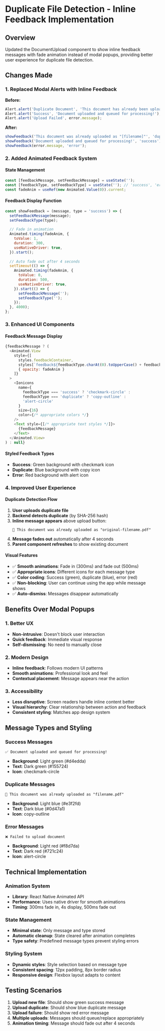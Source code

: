 # Duplicate File Detection - Inline Feedback Implementation

## Overview
Updated the DocumentUpload component to show inline feedback messages with fade animation instead of modal popups, providing better user experience for duplicate file detection.

## Changes Made

### 1. Replaced Modal Alerts with Inline Feedback
**Before:**
```javascript
Alert.alert('Duplicate Document', 'This document has already been uploaded...');
Alert.alert('Success', 'Document uploaded and queued for processing!');
Alert.alert('Upload Failed', error.message);
```

**After:**
```javascript
showFeedback('This document was already uploaded as "[filename]"', 'duplicate');
showFeedback('Document uploaded and queued for processing!', 'success');
showFeedback(error.message, 'error');
```

### 2. Added Animated Feedback System

#### State Management
```javascript
const [feedbackMessage, setFeedbackMessage] = useState('');
const [feedbackType, setFeedbackType] = useState(''); // 'success', 'error', 'duplicate'
const fadeAnim = useRef(new Animated.Value(0)).current;
```

#### Feedback Display Function
```javascript
const showFeedback = (message, type = 'success') => {
  setFeedbackMessage(message);
  setFeedbackType(type);
  
  // Fade in animation
  Animated.timing(fadeAnim, {
    toValue: 1,
    duration: 300,
    useNativeDriver: true,
  }).start();
  
  // Auto fade out after 4 seconds
  setTimeout(() => {
    Animated.timing(fadeAnim, {
      toValue: 0,
      duration: 500,
      useNativeDriver: true,
    }).start(() => {
      setFeedbackMessage('');
      setFeedbackType('');
    });
  }, 4000);
};
```

### 3. Enhanced UI Components

#### Feedback Message Display
```javascript
{feedbackMessage ? (
  <Animated.View 
    style={[
      styles.feedbackContainer, 
      styles[`feedback${feedbackType.charAt(0).toUpperCase() + feedbackType.slice(1)}`],
      { opacity: fadeAnim }
    ]}
  >
    <Ionicons 
      name={
        feedbackType === 'success' ? 'checkmark-circle' :
        feedbackType === 'duplicate' ? 'copy-outline' :
        'alert-circle'
      } 
      size={16} 
      color={/* appropriate colors */} 
    />
    <Text style={[/* appropriate text styles */]}>
      {feedbackMessage}
    </Text>
  </Animated.View>
) : null}
```

#### Styled Feedback Types
- **Success**: Green background with checkmark icon
- **Duplicate**: Blue background with copy icon  
- **Error**: Red background with alert icon

### 4. Improved User Experience

#### Duplicate Detection Flow
1. **User uploads duplicate file**
2. **Backend detects duplicate** (by SHA-256 hash)
3. **Inline message appears** above upload button:
   ```
   📄 This document was already uploaded as "original-filename.pdf"
   ```
4. **Message fades out** automatically after 4 seconds
5. **Parent component refreshes** to show existing document

#### Visual Features
- ✅ **Smooth animations**: Fade in (300ms) and fade out (500ms)
- ✅ **Appropriate icons**: Different icons for each message type
- ✅ **Color coding**: Success (green), duplicate (blue), error (red)
- ✅ **Non-blocking**: User can continue using the app while message shows
- ✅ **Auto-dismiss**: Messages disappear automatically

## Benefits Over Modal Popups

### 1. Better UX
- **Non-intrusive**: Doesn't block user interaction
- **Quick feedback**: Immediate visual response
- **Self-dismissing**: No need to manually close

### 2. Modern Design
- **Inline feedback**: Follows modern UI patterns
- **Smooth animations**: Professional look and feel
- **Contextual placement**: Message appears near the action

### 3. Accessibility
- **Less disruptive**: Screen readers handle inline content better
- **Visual hierarchy**: Clear relationship between action and feedback
- **Consistent styling**: Matches app design system

## Message Types and Styling

### Success Messages
```
✅ Document uploaded and queued for processing!
```
- **Background**: Light green (#d4edda)
- **Text**: Dark green (#155724)
- **Icon**: checkmark-circle

### Duplicate Messages  
```
📄 This document was already uploaded as "filename.pdf"
```
- **Background**: Light blue (#e3f2fd)
- **Text**: Dark blue (#0d47a1)
- **Icon**: copy-outline

### Error Messages
```
❌ Failed to upload document
```
- **Background**: Light red (#f8d7da)
- **Text**: Dark red (#721c24)
- **Icon**: alert-circle

## Technical Implementation

### Animation System
- **Library**: React Native Animated API
- **Performance**: Uses native driver for smooth animations
- **Timing**: 300ms fade in, 4s display, 500ms fade out

### State Management
- **Minimal state**: Only message and type stored
- **Automatic cleanup**: State cleared after animation completes
- **Type safety**: Predefined message types prevent styling errors

### Styling System
- **Dynamic styles**: Style selection based on message type
- **Consistent spacing**: 12px padding, 8px border radius
- **Responsive design**: Flexbox layout adapts to content

## Testing Scenarios

1. **Upload new file**: Should show green success message
2. **Upload duplicate**: Should show blue duplicate message  
3. **Upload failure**: Should show red error message
4. **Multiple uploads**: Messages should queue/replace appropriately
5. **Animation timing**: Message should fade out after 4 seconds
